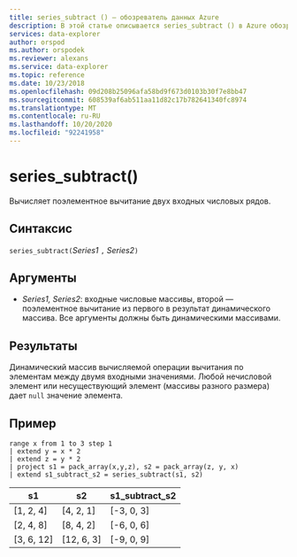 ```yaml
---
title: series_subtract () — обозреватель данных Azure
description: В этой статье описывается series_subtract () в Azure обозреватель данных.
services: data-explorer
author: orspod
ms.author: orspodek
ms.reviewer: alexans
ms.service: data-explorer
ms.topic: reference
ms.date: 10/23/2018
ms.openlocfilehash: 09d208b25096afa58bd9f673d0103b30f7e8bb47
ms.sourcegitcommit: 608539af6ab511aa11d82c17b782641340fc8974
ms.translationtype: MT
ms.contentlocale: ru-RU
ms.lasthandoff: 10/20/2020
ms.locfileid: "92241958"
---
```

# <a name="series_subtract"></a>series_subtract()

Вычисляет поэлементное вычитание двух входных числовых рядов.

## <a name="syntax"></a>Синтаксис

`series_subtract(`*Series1* `,` *Series2*`)`

## <a name="arguments"></a>Аргументы

* *Series1, Series2*: входные числовые массивы, второй — поэлементное вычитание из первого в результат динамического массива. Все аргументы должны быть динамическими массивами. 

## <a name="returns"></a>Результаты

Динамический массив вычисляемой операции вычитания по элементам между двумя входными значениями. Любой нечисловой элемент или несуществующий элемент (массивы разного размера) дает `null` значение элемента.

## <a name="example"></a>Пример

<!-- csl: https://help.kusto.windows.net:443/Samples -->
```kusto
range x from 1 to 3 step 1
| extend y = x * 2
| extend z = y * 2
| project s1 = pack_array(x,y,z), s2 = pack_array(z, y, x)
| extend s1_subtract_s2 = series_subtract(s1, s2)
```

|s1|s2|s1_subtract_s2|
|---|---|---|
|[1, 2, 4]|[4, 2, 1]|[-3, 0, 3]|
|[2, 4, 8]|[8, 4, 2]|[-6, 0, 6]|
|[3, 6, 12]|[12, 6, 3]|[-9, 0, 9]|
